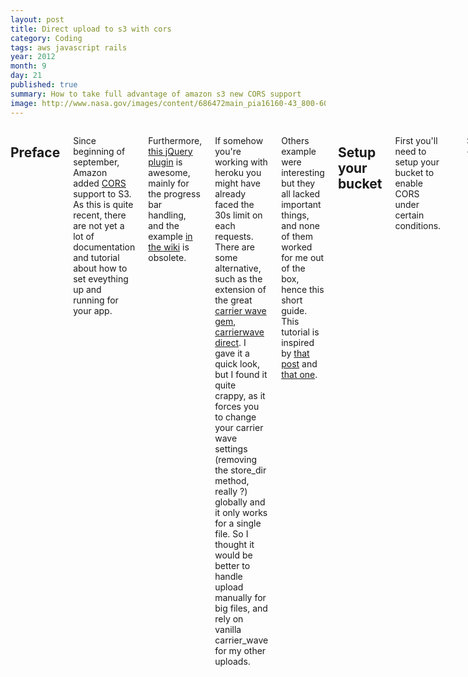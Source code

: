 ```yaml
---
layout: post
title: Direct upload to s3 with cors
category: Coding
tags: aws javascript rails
year: 2012
month: 9
day: 21
published: true
summary: How to take full advantage of amazon s3 new CORS support
image: http://www.nasa.gov/images/content/686472main_pia16160-43_800-600.jpg
---
```


<div class="row">
	<div class="span9 columns">
	  <h2>Preface</h2>
	  <p>Since beginning of september, Amazon added <a href="http://www.w3.org/TR/cors/">CORS</a> support to S3. As this is quite recent, there are not yet a lot of documentation and tutorial about how to set eveything up and running for your app.</p>
	  <p>Furthermore, <a href="http://blueimp.github.com/jQuery-File-Upload/">this jQuery plugin</a> is awesome, mainly for the progress bar handling, and the example <a href="https://github.com/blueimp/jQuery-File-Upload/wiki/Upload-directly-to-S3">in the wiki</a> is obsolete.</p>
    <p>If somehow you're working with heroku you might have already faced the 30s limit on each requests. There are some alternative, such as the extension of the great <a href="https://github.com/jnicklas/carrierwave">carrier wave gem</a>, <a href="https://github.com/dwilkie/carrierwave_direct">carrierwave direct</a>. I gave it a quick look, but I found it quite crappy, as it forces you to change your carrier wave settings (removing the store_dir method, really ?) globally and it only works for a single file. So I thought it would be better to handle upload manually for big files, and rely on vanilla carrier_wave for my other uploads.</p>
	  <p>Others example were interesting but they all lacked important things, and none of them worked for me out of the box, hence this short guide. This tutorial is inspired by <a href="http://highgroove.com/articles/2012/09/11/upload-directly-to-Amazon-s3-with-support-for-cors.html">that post</a> and <a href="http://www.ioncannon.net/programming/1539/direct-browser-uploading-amazon-s3-cors-fileapi-xhr2-and-signed-puts/">that one</a>.</p>
		<h2>Setup your bucket</h2>
		<p>First you'll need to setup your bucket to enable CORS under certain conditions.</p>

    {% highlight xml %}
    <CORSConfiguration>
      <CORSRule>
        <AllowedOrigin>*</AllowedOrigin>
        <AllowedMethod>GET</AllowedMethod>
        <AllowedMethod>POST</AllowedMethod>
        <AllowedMethod>PUT</AllowedMethod>
        <AllowedHeader>*</AllowedHeader>
      </CORSRule>
    </CORSConfiguration>
    {% endhighlight %}
    <p>Of course those settings are only for development purpose, you'll probably want to restrict the Allowed Origin rule to your domain only. <a href="http://docs.amazonwebservices.com/AmazonS3/latest/dev/cors.html">Documentation</a> about those settings is quite good</p>

		<h2>Setup your server</h2>
		<p>In order to send your files to s3, you have to include a set of otions as described <a href="http://aws.amazon.com/articles/1434">in the official doc here</a> and <a href="">there</a></p>
		<p>One solution would be to directly write the content of all those variables in the form, so it's ready to be submitted, but I believe that most of those value should not be written in the DOM. So we'll create a new route we'll use to fetch those data</p>
    <p>This example is written with Rails, but writing the same for another framework should be really simple</p>
    {% highlight ruby %}
    MyApp::Application.routes.draw do
      resource signed_url, only: :index
    end
    {% endhighlight %}

    <p>Now that we have our new route, let's create the controller which will send back our data to the s3 form</p>

    {% highlight ruby %}
    SignedUrlsController < ApplicationController
      def index
        render json: {
          policy: s3_upload_policy_document,
          signature: s3_upload_signature,
          key: "uploads/#{SecureRandom.uuid}/#{params[:doc][:title]}",
          success_action_redirect: board_url
        }
      end

      private

      # generate the policy document that amazon is expecting.
      def s3_upload_policy_document
        Base64.encode64(
          {
            expiration: 30.minutes.from_now.utc.strftime('%Y-%m-%dT%H:%M:%S.000Z'),
            conditions: [
              { bucket: MY_BUCKET },
              { acl: 'private' },
              ["starts-with", "$key", "uploads/"],
              { success_action_status: '201' }
            ]
          }.to_json
        ).gsub(/\n|\r/, '')
      end

      # sign our request by Base64 encoding the policy document.
      def s3_upload_signature
        Base64.encode64(
          OpenSSL::HMAC.digest(
            OpenSSL::Digest::Digest.new('sha1'),
            AWS_SECRET_KEY_ID,
            s3_upload_policy_document
          )
        ).gsub(/\n/, '')
      end
    end
    {% endhighlight %}
    <p>So this is all we have to do on the server side</p>

		<h2>Add the jQueryFileUpload files</h2>
		<p>Next you'll have to have to add the jQueryFileUpload files. THe plugins ships with a lof of files, but I found a lot of them unecessary, so here is the list
		<ul>
		<li>vendor/jquery.ui.widget</li>
		<li>jquery.fileupload</li>
		</ul>
		</p>

		<h2>Setup the javascript client side</h2>
    <p>Now let's setup jQueryFileUpload to send the correct data to s3</p>
    <p>Based on what we did on the server, the workflow will be composed of 2 requests, first, it's going to fetch the needed data from our server, then send everything to

    <p>Here is the sample form I'm using</p>

    {% highlight haml %}
     %form#file_upload(action="https://BUCKET.s3.amazonaws.com" method="post" enctype="multipart/form-data")
        %input{type: :hidden, name: :key}
        %input{type: :hidden, name: "AWSAccessKeyId", value: AWS_ACCESS_KEY_ID}
        %input{type: :hidden, name: :acl, value: 'private'}
        %input{type: :hidden, name: :policy}
        %input{type: :hidden, name: :signature}
        %input{type: :hidden, name: :success_action_status, value: "201"}

        .progress.progress-striped.active
          .bar
        .file-upload.file-wrapper
          %legend
            %span.fileinput-button Track
          .custom-file-input
            %input.fake-input{type: 'text'}
            %button Choissisez un fichier
            %input#track-file{type: :file, name: :file}

    {% endhighlight %}

    {% highlight javascript %}

$(function() {

  $('#file-input').each(function() {

    var form = $(this).parents('form')

    $(this).fileupload({
      url: 'https://BUCKET.s3.amazonaws.com/',
      type: 'POST',
      autoUpload: true,
      dataType: 'xml', // This is really important as s3 gives us back the url of the file in a XML document
      add: function (event, data) {
        $.ajax({
          url: "/signed_urls",
          type: 'GET',
          dataType: 'json',
          data: {doc: {title: data.files[0].name}},
          async: false,
          success: function(retdata) {
            // after we created our document in rails, it is going to send back JSON of they key,
            // policy, and signature.  We will put these into our form before it gets submitted to amazon.
            form.find('input[name=key]').val(retdata.key)
            form.find('input[name=policy]').val(retdata.policy)
            form.find('input[name=signature]').val(retdata.signature)
          }

        })

        data.submit();
      },
      send: function(e, data) {
        $('.progress').fadeIn();
      },
      progress: function(e, data){
        var percent = Math.round((e.loaded / e.total) * 100)
        $('.bar').css('width', percent + '%')
      },
      fail: function(e, data) {
        console.log('fail')
      },
      success: function(data) {
        var url = $(data).find('Location').text()

        $('#track_track_url').val(url)
        $('input[type=submit]').attr('disabled', false)
      },
      done: function (event, data) {

        $('#track-file').siblings('.fake-input').val(data.files[0].name)
        $('.progress').fadeOut(300, function() {
          $('.bar').css('width', 0)
        })
      },
    })
  })
})


    {% endhighlight %}
    <p>So quick explanation about what's going on here</p>
    <p>In my example, this form sits next to a 'real' rails form, so once the upload is done I fill the 'real' field so my object is correctly created with the good url without having to handle extra things.</p>

	<h2>Live example</h2>
  <p>I'll set up a live example running on heroku, on which you'll be able to upload files in more than 30s coming soon </p>


	</div>
</div>

<div class="row">
	<div class="span9 column">
			<p class="pull-right">{% if page.previous.url %} <a href="{{page.previous.url}}" title="Previous Post: {{page.previous.title}}"><i class="icon-chevron-left"></i></a> 	{% endif %}   {% if page.next.url %} 	<a href="{{page.next.url}}" title="Next Post: {{page.next.title}}"><i class="icon-chevron-right"></i></a> 	{% endif %} </p>
	</div>
</div>

<div class="row">
    <div class="span9 columns">
		<h2>Comments Section</h2>
	    <p>Feel free to comment on the post but keep it clean and on topic.</p>
		<div id="disqus_thread"></div>
		<script type="text/javascript">
			/* * * CONFIGURATION VARIABLES: EDIT BEFORE PASTING INTO YOUR WEBPAGE * * */
			var disqus_shortname = 'pjambet'; // required: replace example with your forum shortname
			var disqus_identifier = '{{ page.url }}';
			var disqus_url = 'http://pjambet.github.com{{ page.url }}';

			/* * * DON'T EDIT BELOW THIS LINE * * */
			(function() {
				var dsq = document.createElement('script'); dsq.type = 'text/javascript'; dsq.async = true;
				dsq.src = 'http://' + disqus_shortname + '.disqus.com/embed.js';
				(document.getElementsByTagName('head')[0] || document.getElementsByTagName('body')[0]).appendChild(dsq);
			})();
		</script>
		<noscript>Please enable JavaScript to view the <a href="http://disqus.com/?ref_noscript">comments powered by Disqus.</a></noscript>
		<a href="http://disqus.com" class="dsq-brlink">blog comments powered by <span class="logo-disqus">Disqus</span></a>
	</div>
</div>

<!-- Twitter -->
<script>!function(d,s,id){var js,fjs=d.getElementsByTagName(s)[0];if(!d.getElementById(id)){js=d.createElement(s);js.id=id;js.src="//platform.twitter.com/widgets.js";fjs.parentNode.insertBefore(js,fjs);}}(document,"script","twitter-wjs");</script>

<!-- Google + -->
<script type="text/javascript">
  (function() {
    var po = document.createElement('script'); po.type = 'text/javascript'; po.async = true;
    po.src = 'https://apis.google.com/js/plusone.js';
    var s = document.getElementsByTagName('script')[0]; s.parentNode.insertBefore(po, s);
  })();
</script>
